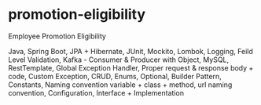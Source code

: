 # promotion-eligibility
Employee Promotion Eligibility

Java, Spring Boot, JPA + Hibernate, JUnit, Mockito, Lombok, Logging,  Feild Level Validation, Kafka - Consumer & Producer with Object, MySQL, RestTemplate, Global Exception Handler, Proper request & response body + code, Custom Exception, CRUD, Enums, Optional, Builder Pattern, Constants, Naming convention variable + class + method, url naming convention, Configuration, Interface + Implementation
